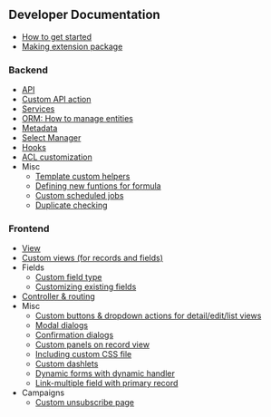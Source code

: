 ## Developer Documentation

* [How to get started](https://github.com/espocrm/documentation/blob/master/development/how-to-start.md)
* [Making extension package](https://github.com/espocrm/documentation/blob/master/development/extension-packages.md)

### Backend

* [API](https://github.com/espocrm/documentation/blob/master/development/api.md)
* [Custom API action](https://github.com/espocrm/documentation/blob/master/development/api-action.md)
* [Services](https://github.com/espocrm/documentation/blob/master/development/services.md)
* [ORM: How to manage entities](https://github.com/espocrm/documentation/blob/master/development/orm.md)
* [Metadata](https://github.com/espocrm/documentation/blob/master/development/metadata.md)
* [Select Manager](https://github.com/espocrm/documentation/blob/master/development/select-manager.md)
* [Hooks](https://github.com/espocrm/documentation/blob/master/development/hooks.md)
* [ACL customization](https://github.com/espocrm/documentation/blob/master/development/acl.md)
* Misc
  * [Template custom helpers](template-custom-helper.md)
  * [Defining new funtions for formula](https://github.com/espocrm/documentation/blob/master/development/new-function-in-formula.md)
  * [Custom scheduled jobs](https://github.com/espocrm/documentation/blob/master/development/scheduled-job.md)
  * [Duplicate checking](https://github.com/espocrm/documentation/blob/master/development/duplicate-check.md)

### Frontend
* [View](https://github.com/espocrm/documentation/blob/master/development/view.md)
* [Custom views (for records and fields)](https://github.com/espocrm/documentation/blob/master/development/custom-views.md)
* Fields
  * [Custom field type](https://github.com/espocrm/documentation/blob/master/development/custom-field-type.md)
  * [Customizing existing fields](https://github.com/espocrm/documentation/blob/master/development/customize-standard-fields.md)
* [Controller & routing](https://github.com/espocrm/documentation/blob/master/development/frontend/controller.md)
* Misc
  * [Custom buttons & dropdown actions for detail/edit/list views](https://github.com/espocrm/documentation/blob/master/development/custom-buttons.md)
  * [Modal dialogs](https://github.com/espocrm/documentation/blob/master/development/modal.md)
  * [Confirmation dialogs](https://github.com/espocrm/documentation/blob/master/development/confirm-dialog.md)
  * [Custom panels on record view](https://github.com/espocrm/documentation/blob/master/development/frontend/record-panels.md)
  * [Including custom CSS file](https://github.com/espocrm/documentation/blob/master/development/custom-css.md)
  * [Custom dashlets](https://github.com/espocrm/documentation/blob/master/development/how-to-create-a-dashlet.md)
  * [Dynamic forms with dynamic handler](https://github.com/espocrm/documentation/blob/master/development/dynamic-handler.md)
  * [Link-multiple field with primary record](https://github.com/espocrm/documentation/blob/master/development/link-multiple-with-primary.md)
* Campaigns
  * [Custom unsubscribe page](https://github.com/espocrm/documentation/blob/master/development/campaign-unsubscribe-template.md)
  
  
